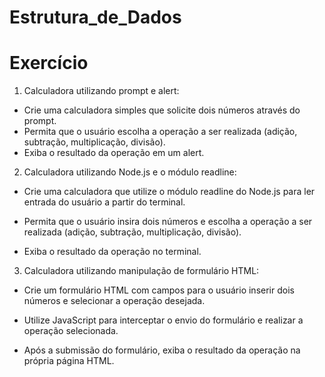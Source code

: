 # Estrutura_de_Dados
# Exercício
1. Calculadora utilizando prompt e alert:

- Crie uma calculadora simples que solicite dois números através do prompt.
- Permita que o usuário escolha a operação a ser realizada (adição, subtração, multiplicação, divisão).
- Exiba o resultado da operação em um alert.
  
2. Calculadora utilizando Node.js e o módulo readline:

- Crie uma calculadora que utilize o módulo readline do Node.js para ler entrada do usuário a partir do terminal.

- Permita que o usuário insira dois números e escolha a operação a ser realizada (adição, subtração, multiplicação, divisão).

- Exiba o resultado da operação no terminal.
  
3. Calculadora utilizando manipulação de formulário HTML:

- Crie um formulário HTML com campos para o usuário inserir dois números e selecionar a operação desejada.
  
- Utilize JavaScript para interceptar o envio do formulário e realizar a operação selecionada.

- Após a submissão do formulário, exiba o resultado da operação na própria página HTML.
